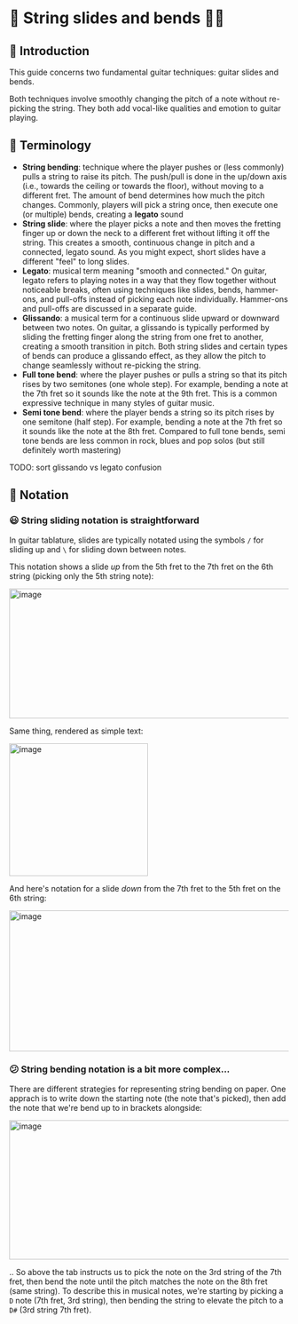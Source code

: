 # :roller_coaster: String slides and bends :bowing_man:

## :wave: Introduction

This guide concerns two fundamental guitar techniques: guitar slides and bends.

Both techniques involve smoothly changing the pitch of a note without re-picking the string. They both add vocal-like qualities and emotion to guitar playing.


## :book: Terminology

* **String bending**: technique where the player pushes or (less commonly) pulls a string to raise its pitch. The push/pull is done in the up/down axis (i.e., towards the ceiling or towards the floor), without moving to a different fret. The amount of bend determines how much the pitch changes. Commonly, players will pick a string once, then execute one (or multiple) bends, creating a **legato** sound
* **String slide**: where the player picks a note and then moves the fretting finger up or down the neck to a different fret without lifting it off the string. This creates a smooth, continuous change in pitch and a connected, legato sound. As you might expect, short slides have a different "feel" to long slides.
* **Legato**:  musical term meaning "smooth and connected." On guitar, legato refers to playing notes in a way that they flow together without noticeable breaks, often using techniques like slides, bends, hammer-ons, and pull-offs instead of picking each note individually. Hammer-ons and pull-offs are discussed in a separate guide.
* **Glissando**: a musical term for a continuous slide upward or downward between two notes. On guitar, a glissando is typically performed by sliding the fretting finger along the string from one fret to another, creating a smooth transition in pitch. Both string slides and certain types of bends can produce a glissando effect, as they allow the pitch to change seamlessly without re-picking the string.
* **Full tone bend**: where the player pushes or pulls a string so that its pitch rises by two semitones (one whole step). For example, bending a note at the 7th fret so it sounds like the note at the 9th fret. This is a common expressive technique in many styles of guitar music.
* **Semi tone bend**: where the player bends a string so its pitch rises by one semitone (half step). For example, bending a note at the 7th fret so it sounds like the note at the 8th fret. Compared to full tone bends, semi tone bends are less common in rock, blues and pop solos (but still definitely worth mastering)

TODO: sort glissando vs legato confusion

## :musical_note: Notation

### :smiley: String sliding notation is straightforward

In guitar tablature, slides are typically notated using the symbols `/` for sliding up and `\` for sliding down between notes.

This notation shows a slide _up_ from the 5th fret to the 7th fret on the 6th string (picking only the 5th string note):


<img width="703" height="234" alt="image" src="https://github.com/user-attachments/assets/57f497f3-1b8e-4d54-8469-74d37c7af8a6" />

Same thing, rendered as simple text:

<img width="250" height="239" alt="image" src="https://github.com/user-attachments/assets/07ba0abd-a4f8-435c-83e8-051838cf08c8" />

And here's notation for a slide _down_ from the 7th fret to the 5th fret on the 6th string:

<img width="682" height="254" alt="image" src="https://github.com/user-attachments/assets/e8fad5b9-d863-492b-a2ae-53ea6a9ad5a5" />


### :confused: String bending notation is a bit more complex...

There are different strategies for representing string bending on paper. One apprach is to write down the starting note (the note that's picked), then add the note that we're bend up to in brackets alongside:

<img width="556" height="251" alt="image" src="https://github.com/user-attachments/assets/b3ebeb0f-eba2-49d0-a051-ea9c2ec0ecc5" />

.. So above the tab instructs us to pick the note on the 3rd string of the 7th fret, then bend the note until the pitch matches the note on the 8th fret (same string). To describe this in musical notes, we're starting by picking a `D` note (7th fret, 3rd string), then bending the string to elevate the pitch to a `D#` (3rd string 7th fret). 







